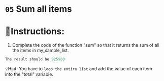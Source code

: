 
# `05` Sum all items

# 📝Instructions:

1. Complete the code of the function "sum" so that it returns the sum of all the items in my_sample_list.
```py
The result should be 925960
```

💡Hint:
You have to `loop the entire list` and add the value of each item into the "total" variable.